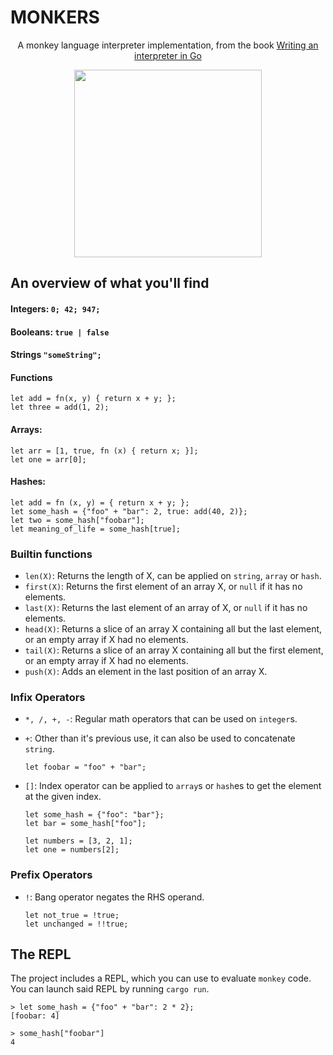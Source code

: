 # MONKERS

<p align="center">A monkey language interpreter implementation, from the book <a href="https://interpreterbook.com/">Writing an interpreter in Go</a></p>

<p align="center">
  <img width="300" src="https://monkeylang.org/images/logo.png">
</p>



## An overview of what you'll find

  #### Integers: `0; 42; 947;`

  #### Booleans: `true | false`

  #### Strings `"someString";`

  #### Functions
```
let add = fn(x, y) { return x + y; };
let three = add(1, 2);
```

  #### Arrays:
```
let arr = [1, true, fn (x) { return x; }];
let one = arr[0];
```

  #### Hashes:
```
let add = fn (x, y) = { return x + y; };
let some_hash = {"foo" + "bar": 2, true: add(40, 2)};
let two = some_hash["foobar"];
let meaning_of_life = some_hash[true];
```

  ### Builtin functions

  - `len(X)`: Returns the length of X, can be applied on `string`, `array` or `hash`.
  - `first(X)`: Returns the first element of an array X, or `null` if it has no elements.
  - `last(X)`: Returns the last element of an array of X, or `null` if it has no elements.
  - `head(X)`: Returns a slice of an array X containing all but the last element, or an empty array if X had no elements.
  - `tail(X)`: Returns a slice of an array X containing all but the first element, or an empty array if X had no elements.
  - `push(X)`: Adds an element in the last position of an array X.


  ### Infix Operators

  - `*, /, +, -`: Regular math operators that can be used on `integer`s.

  - `+`: Other than it's previous use, it can also be used to concatenate `string`.
    ```
    let foobar = "foo" + "bar";
    ```

  - `[]`: Index operator can be applied to `array`s or `hash`es to get the element at the given index.
    ```
    let some_hash = {"foo": "bar"};
    let bar = some_hash["foo"];
    ```

    ```
    let numbers = [3, 2, 1];
    let one = numbers[2];
    ```

  ### Prefix Operators

  - `!`: Bang operator negates the RHS operand.
    ```
    let not_true = !true;
    let unchanged = !!true;
    ```

## The REPL

The project includes a REPL, which you can use to evaluate `monkey` code. You can launch said REPL by running `cargo run`.

```
> let some_hash = {"foo" + "bar": 2 * 2};
[foobar: 4]

> some_hash["foobar"]
4
```

